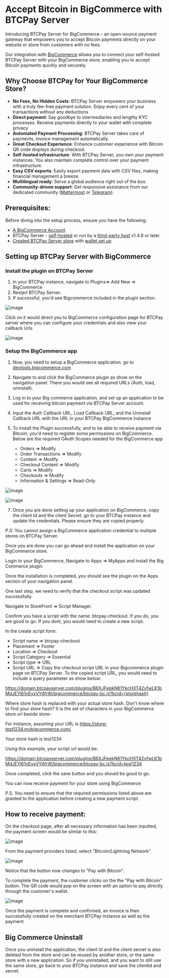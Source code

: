 # Accept Bitcoin in BigCommerce with BTCPay Server

Introducing BTCPay Server for BigCommerce – an open-source payment gateway that empowers you to accept Bitcoin payments directly on your website or store from customers with no fees.

Our integration with [BigCommerce](https://bigcommerce.com/) allows you to connect your self-hosted BTCPay Server with your BigCommerce store, enabling you to accept Bitcoin payments quickly and securely.

## Why Choose BTCPay for Your BigCommerce Store?

- **No Fees, No Hidden Costs**: BTCPay Server empowers your business with a truly fee-free payment solution. Enjoy every cent of your transactions without any deductions
- **Direct payment**: Say goodbye to intermediaries and lengthy KYC processes. Receive payments directly to your wallet with complete privacy
- **Automated Payment Processing**: BTCPay Server takes care of payments, invoice management automatically.
- **Great Checkout Experience**: Enhance customer experience with Bitcoin QR code displays during checkout.
- **Self-hosted infrastructure**: With BTCPay Server, you own your payment instances. You also maintain complete control over your payment infrastructure.
- **Easy CSV exports**: Easily export payment data with CSV files, making financial management a breeze.
- **Multilingual ready**: Serve a global audience right out of the box.
- **Community-driven support**: Get responsive assistance from our dedicated community ([Mattermost](http://chat.btcpayserver.org/) or [Telegram](https://t.me/btcpayserver)).

## Prerequisites:

Before diving into the setup process, ensure you have the following:

- [A BigCommerce Account](https://login.bigcommerce.com/)
- BTCPay Server - [self-hosted](https://docs.btcpayserver.org/Deployment/) or run by a [third-party host](https://docs.btcpayserver.org/Deployment/ThirdPartyHosting/) v1.4.8 or later.
- [Created BTCPay Server store](https://docs.btcpayserver.org/CreateStore/) with [wallet set up](https://docs.btcpayserver.org/WalletSetup/)
  
## Setting up BTCPay Server with BigCommerce

### Install the plugin on BTCPay Server

1. In your BTCPay instance, navigate to Plugins=> Add New => BigCommerce
2. Restart BTCPay Server.
3. If successful, you'd see Bigcommerce included in the plugin section.

![image](https://github.com/user-attachments/assets/fd08535d-8a6a-4d94-a55c-317b297858c1)

Click on it would direct you to BigCommerce configuration page for BTCPay server where you can configure your credentials and also view your callback Urls.

![image](https://github.com/user-attachments/assets/b58cb647-cd67-49b8-bd1a-791117404f1c)

### Setup the BigCommerce app

1. Now, you need to setup a BigCommerce application. go to [devtools.bigcommerce.com](https://devtools.bigcommerce.com) 


3. Navigate to and click the BigCommerce plugin as show on the navigation panel. There you would see all required URLs (Auth, load, uninstall).
4. Log in to your Big commerce application, and set up an application to be used for receiving bitcoin payment via BTCPay Server account.
5. Input the Auth Callback URL, Load Callback URL, and the Uninstall Callback URL with the URL in your BTCPay BigCommerce instance
6. To install the Plugin successfully, and to be able to receive payment via Bitcoin, you'd need to register some permissions on BigCommerce. Below are the required OAuth Scopes needed for the BigCommerce app
   - Orders => Modify
   - Order Transactions => Modify
   - Content => Modify
   - Checkout Content => Modify
   - Carts => Modify
   - Checkouts => Modify
   - Information & Settings => Read-Only

![image](https://github.com/user-attachments/assets/a49d2d5e-8d28-4f8e-97d4-bfac64bd0b24)

![image](https://github.com/user-attachments/assets/9bbfc66d-e6c7-4ba9-8f47-16ed6eab29dd)
     

7. Once you are done setting up your application on BigCommerce, copy the client Id and the client Secret, go to your BTCPay instance and update the credentials. Please ensure they are copied properly.

P.S: You cannot assign a BigCommerce application credential to multiple stores on BTCPay Server.


Once you are done you can go ahead and install the application on your BigCommerce store. 

Login to your BigCommerce, Navigate to Apps => MyApps and install the Big Commerce plugin.

Once the installation is completed, you should see the plugin on the Apps section of your navigation panel.

One last step, we need to verify that the checkout script was updated successfully.  

Navigate to StoreFront => Script Manager.

Confirm you have a script with the name: btcpay-checkout. If you do, you are good to go.
If you dont, you would need to create a new script.

In the create script form:

- Script name => btcpay-checkout
- Placement => Footer
- Location => Checkout
- Script Category => Essential
- Script type => URL
- Script URL => 
Copy the checkout script URL in your Bigcommerce plugin page on BTCPay Server. 
To the copied script URL, you would need to include a query parameter as show below:

https://domain.btcpayserver.com/plugins/B6XJFepkN61YkcHXT42vfwLK1bMdJEYi61nEyxVY4frW/bigcommerce/btcpay-bc.js?bcid={storehash}

Where store hash is replaced with your actual store hash. 
Don't know where to find your store hash? It is the set of characters in your BigCommerce store url beside store-

For instance, assuming your URL is https://store-test1234.mybigcommerce.com/

Your store hash is test1234

Using this example, your script url would be:

https://domain.btcpayserver.com/plugins/B6XJFepkN61YkcHXT42vfwLK1bMdJEYi61nEyxVY4frW/bigcommerce/btcpay-bc.js?bcid=test1234

Once completed, click the save button and you should be good to go. 

You can now receive payment for your store using BigCommerce

P.S. You need to ensure that the required permissions listed above are granted to the application before creating a new payment script.

## How to receive payment:

On the checkout page, after all necessary information has been inputted, the payment screen would be similar to this:

![image](https://github.com/user-attachments/assets/afde799b-5c27-470c-b175-fb27233e6ff8)

From the payment providers listed, select "Bitcoin/Lightning Network". 

![image](https://github.com/user-attachments/assets/da589c8f-f3de-4c63-9776-36aae9be574d)

Notice that the button now changes to "Pay with Bitcoin".

To complete the payment, the customer clicks on the the "Pay with Bitcoin" button. The QR code would pop on the screen with an option to pay directly through the customer's wallet.

![image](https://github.com/user-attachments/assets/0f3073c3-e0e5-464e-b879-0bfe37384eaf)

Once the payment is complete and confirmed, an invoice is then successfully created on the merchant BTCPay instance as well as the payment. 


## Big Commerce Uninstall

Once you uninstall the application, the client Id and the client secret is also deleted from the store and can be reused by another store, or the same store with a new application.
So if you uninstalled, and you want to still use the same store, go back to your BTCPay instance and save the clientId and secret.
